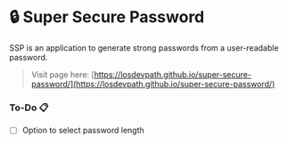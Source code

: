 # 🔒 Super Secure Password
SSP is an application to generate strong passwords from a user-readable password.

> Visit page here: [https://losdevpath.github.io/super-secure-password/](https://losdevpath.github.io/super-secure-password/)

### **To-Do** 📋
- [ ] Option to select password length